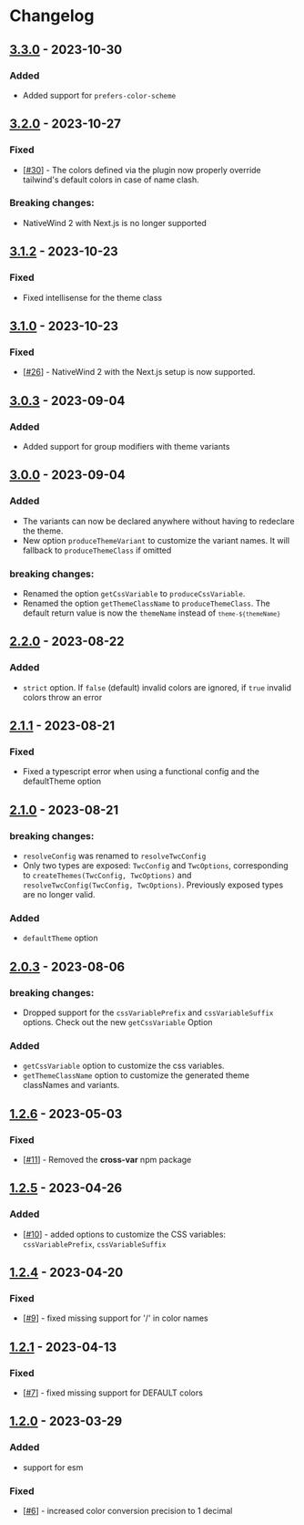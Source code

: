 # Changelog

## [3.3.0](https://github.com/L-Blondy/tw-colors/compare/v3.2.0...v3.3.0) - 2023-10-30

### Added
- Added support for `prefers-color-scheme`

## [3.2.0](https://github.com/L-Blondy/tw-colors/compare/v3.1.2...v3.2.0) - 2023-10-27

### Fixed
- [[#30](https://github.com/L-Blondy/tw-colors/issues/30)] - The colors defined via the plugin now properly override tailwind's default colors in case of name clash.

### Breaking changes:
- NativeWind 2 with Next.js is no longer supported

## [3.1.2](https://github.com/L-Blondy/tw-colors/compare/v3.1.0...v3.1.2) - 2023-10-23

### Fixed
- Fixed intellisense for the theme class

## [3.1.0](https://github.com/L-Blondy/tw-colors/compare/v3.0.3...v3.1.0) - 2023-10-23

### Fixed
- [[#26](https://github.com/L-Blondy/tw-colors/issues/26)] - NativeWind 2 with the Next.js setup is now supported.

## [3.0.3](https://github.com/L-Blondy/tw-colors/compare/v3.0.0...v3.0.3) - 2023-09-04

### Added
- Added support for group modifiers with theme variants

## [3.0.0](https://github.com/L-Blondy/tw-colors/compare/v2.2.0...v3.0.0) - 2023-09-04

### Added
- The variants can now be declared anywhere without having to redeclare the theme.
- New option `produceThemeVariant` to customize the variant names. It will fallback to `produceThemeClass` if omitted

### breaking changes:
- Renamed the option `getCssVariable` to `produceCssVariable`.
- Renamed the option `getThemeClassName` to `produceThemeClass`. The default return value is now the `themeName` instead of <code>`theme-${themeName}`</code>

## [2.2.0](https://github.com/L-Blondy/tw-colors/compare/v2.1.1...v2.2.0) - 2023-08-22

### Added

- `strict` option. If `false` (default) invalid colors are ignored, if `true` invalid colors throw an error

## [2.1.1](https://github.com/L-Blondy/tw-colors/compare/v2.1.0...v2.1.1) - 2023-08-21

### Fixed

- Fixed a typescript error when using a functional config and the defaultTheme option

## [2.1.0](https://github.com/L-Blondy/tw-colors/compare/v2.0.3...v2.1.0) - 2023-08-21

### breaking changes:

- `resolveConfig` was renamed to `resolveTwcConfig`
- Only two types are exposed: `TwcConfig` and `TwcOptions`, corresponding to `createThemes(TwcConfig, TwcOptions)` and `resolveTwcConfig(TwcConfig, TwcOptions)`. Previously exposed types are no longer valid.

### Added

- `defaultTheme` option 

## [2.0.3](https://github.com/L-Blondy/tw-colors/compare/v1.2.6...v2.0.3) - 2023-08-06

### breaking changes:

- Dropped support for the `cssVariablePrefix` and `cssVariableSuffix` options. Check out the new `getCssVariable` Option

### Added

- `getCssVariable` option to customize the css variables.
- `getThemeClassName` option to customize the generated theme classNames and variants.

## [1.2.6](https://github.com/L-Blondy/tw-colors/compare/v1.2.5...v1.2.6) - 2023-05-03

### Fixed

- [[#11](https://github.com/L-Blondy/tw-colors/issues/11)] - Removed the **cross-var** npm package

## [1.2.5](https://github.com/L-Blondy/tw-colors/compare/v1.2.4...v1.2.5) - 2023-04-26

### Added

- [[#10](https://github.com/L-Blondy/tw-colors/issues/10)] - added options to customize the CSS variables: `cssVariablePrefix`, `cssVariableSuffix`

## [1.2.4](https://github.com/L-Blondy/tw-colors/compare/v1.2.1...v1.2.4) - 2023-04-20

### Fixed

- [[#9](https://github.com/L-Blondy/tw-colors/issues/9)] - fixed missing support for '/' in color names

## [1.2.1](https://github.com/L-Blondy/tw-colors/compare/v1.2.0...v1.2.1) - 2023-04-13

### Fixed

- [[#7](https://github.com/L-Blondy/tw-colors/issues/7)] - fixed missing support for DEFAULT colors

## [1.2.0](https://github.com/L-Blondy/tw-colors/compare/v1.1.6...v1.2.0) - 2023-03-29

### Added

- support for esm

### Fixed

- [[#6](https://github.com/L-Blondy/tw-colors/issues/6)] - increased color conversion precision to 1 decimal 